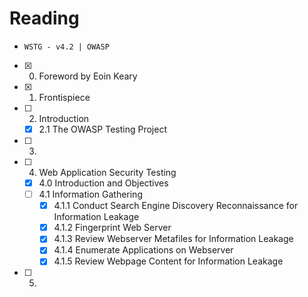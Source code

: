 # Reading

- `WSTG - v4.2 | OWASP`
- [x] 0. Foreword by Eoin Keary
- [x] 1. Frontispiece
- [ ] 2. Introduction
  - [x] 2.1 The OWASP Testing Project
- [ ] 3.
- [ ] 4. Web Application Security Testing
  - [x] 4.0 Introduction and Objectives
  - [ ] 4.1 Information Gathering
    - [x] 4.1.1 Conduct Search Engine Discovery Reconnaissance for Information Leakage
    - [x] 4.1.2 Fingerprint Web Server
    - [x] 4.1.3 Review Webserver Metafiles for Information Leakage
    - [x] 4.1.4 Enumerate Applications on Webserver
    - [x] 4.1.5 Review Webpage Content for Information Leakage
- [ ] 5.
